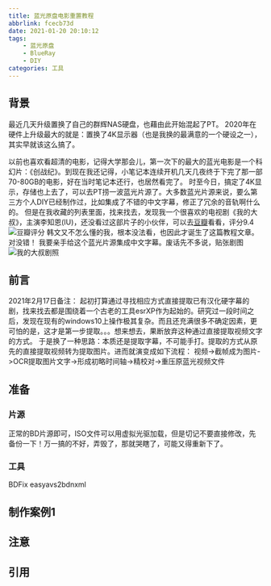 ```yaml
---
title: 蓝光原盘电影重置教程
abbrlink: fcecb73d
date: 2021-01-20 20:10:12
tags:
    - 蓝光原盘
    - BlueRay
    - DIY
categories: 工具
---
```


## 背景
最近几天升级置换了自己的群辉NAS硬盘，也藉由此开始混起了PT。
2020年在硬件上升级最大的就是：置换了4K显示器（也是我换的最满意的一个硬设之一），其实早就该这么搞了。
<!-- more -->
以前也喜欢看超清的电影，记得大学那会儿，第一次下的最大的蓝光电影是一个科幻片：《创战纪》。到现在我还记得，小笔记本连续开机几天几夜终于下完了那一部70-80GB的电影，好在当时笔记本还行，也居然看完了。
时至今日，搞定了4K显示，存储也上去了，可以去PT捞一波蓝光片源了。大多数蓝光片源来说，要么第三方个人DIY已经制作过，比如集成了不错的中文字幕，修正了冗余的音轨啊什么的。
但是在我收藏的列表里面，找来找去，发现我一个很喜欢的电视剧《我的大叔》，主演李知恩(IU)，还没看过这部片子的小伙伴，可以去[豆瓣](https://movie.douban.com/subject/27602137/)看看，评分9.4
![豆瓣评分](fcecb73d/AutoCapture_2021-01-20_205038.jpg)
韩文又不怎么懂的我，根本没法看，也因此才诞生了这篇教程文章。
对没错！
我要亲手给这个蓝光片源集成中文字幕。废话先不多说，贴张剧图
![我的大叔剧照](fcecb73d/MY_MISTER_01_20210120_204700.383.jpg)
## 前言
2021年2月17日备注：
起初打算通过寻找相应方式直接提取已有汉化硬字幕的剧，找来找去都是围绕着一个古老的工具esrXP作为起始的。研究过一段时间之后，发现在现有的windows10上操作极其复杂。而且还充满很多不确定因素，更可怕的是，这才是第一步提取。。。想来想去，果断放弃这种通过直接提取视频文字的方式。
于是换了一种思路：本质还是提取字幕，不可能手打。提取的方式从原先的直接提取视频转为提取图片。进而就演变成如下流程：
视频->截帧成为图片->OCR提取图片文字->形成初略时间轴->精校对->重压原蓝光视频文件

## 准备
### 片源
正常的BD片源即可，ISO文件可以用虚拟光驱加载，但是切记不要直接修改，先备份一下！万一搞的不好，弄毁了，那就哭瞎了，可能又得重新下了。
### 工具
BDFix
easyavs2bdnxml

## 制作案例1
## 注意
## 引用
